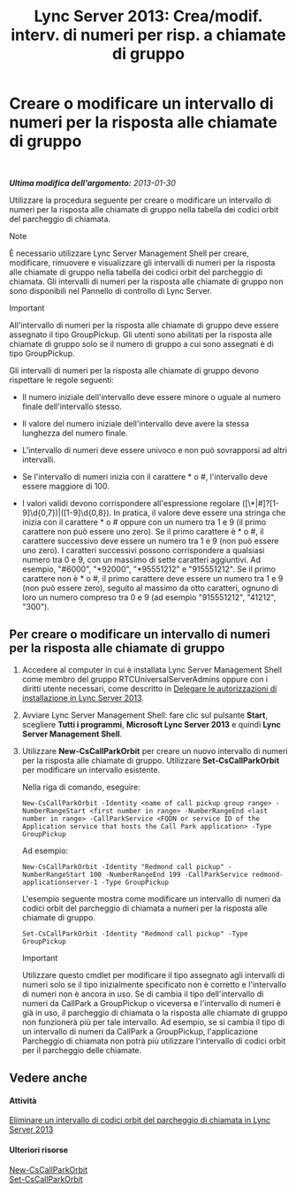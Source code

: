 ﻿---
title: "Lync Server 2013: Crea/modif. interv. di numeri per risp. a chiamate di gruppo"
TOCTitle: "Lync Server 2013: Crea/modif. interv. di numeri per risp. a chiamate di gruppo"
ms:assetid: 4b442b98-df6b-4e50-8254-b3be9cde21dd
ms:mtpsurl: https://technet.microsoft.com/it-it/library/JJ945627(v=OCS.15)
ms:contentKeyID: 52062146
ms.date: 08/24/2015
mtps_version: v=OCS.15
ms.translationtype: HT
---

# Creare o modificare un intervallo di numeri per la risposta alle chiamate di gruppo

 

_**Ultima modifica dell'argomento:** 2013-01-30_

Utilizzare la procedura seguente per creare o modificare un intervallo di numeri per la risposta alle chiamate di gruppo nella tabella dei codici orbit del parcheggio di chiamata.


> [!NOTE]
> È necessario utilizzare Lync Server Management Shell per creare, modificare, rimuovere e visualizzare gli intervalli di numeri per la risposta alle chiamate di gruppo nella tabella dei codici orbit del parcheggio di chiamata. Gli intervalli di numeri per la risposta alle chiamate di gruppo non sono disponibili nel Pannello di controllo di Lync Server.



> [!IMPORTANT]  
> All'intervallo di numeri per la risposta alle chiamate di gruppo deve essere assegnato il tipo GroupPickup. Gli utenti sono abilitati per la risposta alle chiamate di gruppo solo se il numero di gruppo a cui sono assegnati è di tipo GroupPickup.

Gli intervalli di numeri per la risposta alle chiamate di gruppo devono rispettare le regole seguenti:

  - Il numero iniziale dell'intervallo deve essere minore o uguale al numero finale dell'intervallo stesso.

  - Il valore del numero iniziale dell'intervallo deve avere la stessa lunghezza del numero finale.

  - L'intervallo di numeri deve essere univoco e non può sovrapporsi ad altri intervalli.

  - Se l'intervallo di numeri inizia con il carattere \* o \#, l'intervallo deve essere maggiore di 100.

  - I valori validi devono corrispondere all'espressione regolare (\[\\\*|\#\]?\[1-9\]\\d{0,7})|(\[1-9\]\\d{0,8}). In pratica, il valore deve essere una stringa che inizia con il carattere \* o \# oppure con un numero tra 1 e 9 (il primo carattere non può essere uno zero). Se il primo carattere è \* o \#, il carattere successivo deve essere un numero tra 1 e 9 (non può essere uno zero). I caratteri successivi possono corrispondere a qualsiasi numero tra 0 e 9, con un massimo di sette caratteri aggiuntivi. Ad esempio, "\#6000", "\*92000", "\*95551212" e "915551212". Se il primo carattere non è \* o \#, il primo carattere deve essere un numero tra 1 e 9 (non può essere zero), seguito al massimo da otto caratteri, ognuno di loro un numero compreso tra 0 e 9 (ad esempio "915551212", "41212", "300").

## Per creare o modificare un intervallo di numeri per la risposta alle chiamate di gruppo

1.  Accedere al computer in cui è installata Lync Server Management Shell come membro del gruppo RTCUniversalServerAdmins oppure con i diritti utente necessari, come descritto in [Delegare le autorizzazioni di installazione in Lync Server 2013](lync-server-2013-delegate-setup-permissions.md).

2.  Avviare Lync Server Management Shell: fare clic sul pulsante **Start**, scegliere **Tutti i programmi**, **Microsoft Lync Server 2013** e quindi **Lync Server Management Shell**.

3.  Utilizzare **New-CsCallParkOrbit** per creare un nuovo intervallo di numeri per la risposta alle chiamate di gruppo. Utilizzare **Set-CsCallParkOrbit** per modificare un intervallo esistente.
    
    Nella riga di comando, eseguire:
    
        New-CsCallParkOrbit -Identity <name of call pickup group range> -NumberRangeStart <first number in range> -NumberRangeEnd <last number in range> -CallParkService <FQDN or service ID of the Application service that hosts the Call Park application> -Type GroupPickup
    
    Ad esempio:
    
        New-CsCallParkOrbit -Identity "Redmond call pickup" -NumberRangeStart 100 -NumberRangeEnd 199 -CallParkService redmond-applicationserver-1 -Type GroupPickup
    
    L'esempio seguente mostra come modificare un intervallo di numeri da codici orbit del parcheggio di chiamata a numeri per la risposta alle chiamate di gruppo.
    
        Set-CsCallParkOrbit -Identity "Redmond call pickup" -Type GroupPickup
    
    > [!IMPORTANT]  
    > Utilizzare questo cmdlet per modificare il tipo assegnato agli intervalli di numeri solo se il tipo inizialmente specificato non è corretto e l'intervallo di numeri non è ancora in uso. Se di cambia il tipo dell'intervallo di numeri da CallPark a GroupPickup o viceversa e l'intervallo di numeri è già in uso, il parcheggio di chiamata o la risposta alle chiamate di gruppo non funzionerà più per tale intervallo. Ad esempio, se si cambia il tipo di un intervallo di numeri da CallPark a GroupPickup, l'applicazione Parcheggio di chiamata non potrà più utilizzare l'intervallo di codici orbit per il parcheggio delle chiamate.

## Vedere anche

#### Attività

[Eliminare un intervallo di codici orbit del parcheggio di chiamata in Lync Server 2013](lync-server-2013-delete-a-call-park-orbit-range.md)  

#### Ulteriori risorse

[New-CsCallParkOrbit](https://docs.microsoft.com/en-us/powershell/module/skype/New-CsCallParkOrbit)  
[Set-CsCallParkOrbit](https://docs.microsoft.com/en-us/powershell/module/skype/Set-CsCallParkOrbit)

